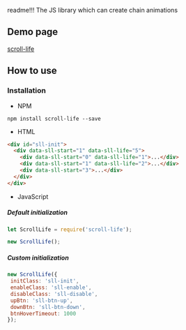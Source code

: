 readme!!! The JS library which can create chain animations
## Demo page
[scroll-life](http://www.scroll-life.artygeek.net/)

## How to use
### Installation
* NPM
```
npm install scroll-life --save
```
* HTML
```html
<div id="sll-init">
  <div data-sll-start="1" data-sll-life="5">
    <div data-sll-start="0" data-sll-life="1">...</div>
    <div data-sll-start="1" data-sll-life="2">...</div>
    <div data-sll-start="3">...</div>
  </div>
</div>
```
* JavaScript
##### Default initialization
```javascript
let ScrollLife = require('scroll-life');

new ScrollLife();
```

##### Custom initialization
```javascript
new ScrollLife({
 initClass: 'sll-init',
 enableClass: 'sll-enable',
 disableClass: 'sll-disable',
 upBtn: 'sll-btn-up',
 downBtn: 'sll-btn-down',
 btnHoverTimeout: 1000
});
```
